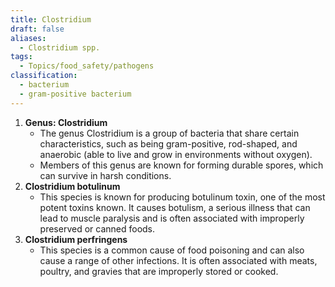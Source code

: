 ```yaml
---
title: Clostridium
draft: false
aliases:
  - Clostridium spp.
tags:
  - Topics/food_safety/pathogens
classification:
  - bacterium
  - gram-positive bacterium
---
```

1. **Genus: Clostridium**
    - The genus Clostridium is a group of bacteria that share certain characteristics, such as being gram-positive, rod-shaped, and anaerobic (able to live and grow in environments without oxygen).
    - Members of this genus are known for forming durable spores, which can survive in harsh conditions.
2. **Clostridium botulinum**
    - This species is known for producing botulinum toxin, one of the most potent toxins known. It causes botulism, a serious illness that can lead to muscle paralysis and is often associated with improperly preserved or canned foods.
3. **Clostridium perfringens**
    - This species is a common cause of food poisoning and can also cause a range of other infections. It is often associated with meats, poultry, and gravies that are improperly stored or cooked.